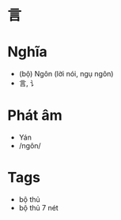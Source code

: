 # 言

# Nghĩa
* (bộ) Ngôn (lời nói, ngụ ngôn)
* 言, 讠

# Phát âm
* Yán
*  /ngôn/

# Tags
* bộ thủ
*  bộ thủ 7 nét

